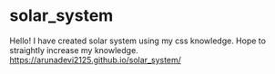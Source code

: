 # solar_system
Hello! I have created solar system using my css knowledge. Hope to straightly increase my knowledge.
https://arunadevi2125.github.io/solar_system/
